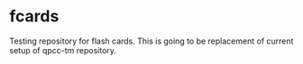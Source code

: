 # fcards

Testing repository for flash cards. This is going to be replacement of current setup of qpcc-tm repository.
